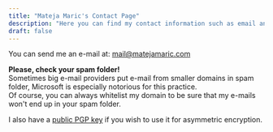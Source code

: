 ```yaml
---
title: "Mateja Maric's Contact Page"
description: "Here you can find my contact information such as email and GPG key if you want to use it."
draft: false
---
```


You can send me an e-mail at: mail@matejamaric.com

<b>Please, check your spam folder!</b> 
<br>Sometimes big e-mail providers put e-mail from smaller domains in spam folder, Microsoft is especially notorious for this practice.
<br>Of course, you can always whitelist my domain to be sure that my e-mails won't end up in your spam folder.

I also have a <a href="/mateja-key.asc" download>public PGP key</a> if you wish to use it for asymmetric encryption.
